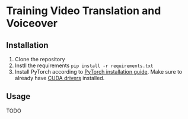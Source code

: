 # Training Video Translation and Voiceover

## Installation

1. Clone the repository
2. Instll the requirements `pip install -r requirements.txt`
3. Install PyTorch according to [PyTorch installation guide](https://pytorch.org/get-started/locally/). Make sure to already have [CUDA drivers](https://developer.nvidia.com/cuda-downloads) installed.

## Usage

TODO